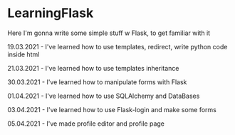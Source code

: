 # LearningFlask
Here I'm gonna write some simple stuff w Flask, to get familiar with it

19.03.2021 - I've learned how to use templates, redirect, write python code inside html 

21.03.2021 - I've learned how to use templates inheritance 

30.03.2021 - I've learned how to manipulate forms with Flask 

01.04.2021 - I've learned how to use SQLAlchemy and DataBases 

03.04.2021 - I've learned how to use Flask-login and make some forms 

05.04.2021 - I've made profile editor and profile page
